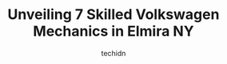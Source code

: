 ---
layout: ampstory
image: https://images.unsplash.com/photo-1579124688690-5476c5d01fde?ixlib=rb-4.0.3&ixid=MnwxMjA3fDB8MHxwaG90by1wYWdlfHx8fGVufDB8fHx8&auto=format&fit=crop&w=640&h=853&q=80
author: techidn
featured: false
description: Experience the excellence of automotive service by visiting the 7 best Volkswagen Mechanic in Elmira NY, USA. With their expertise, attention to detail, and commitment to customer satisfacti
title: Unveiling 7 Skilled Volkswagen Mechanics in Elmira NY
cover:
   title: Unveiling 7 Skilled Volkswagen Mechanics in Elmira NY
   subtitle: Rickpate
   background: https://images.unsplash.com/photo-1579124688690-5476c5d01fde?ixlib=rb-4.0.3&ixid=MnwxMjA3fDB8MHxwaG90by1wYWdlfHx8fGVufDB8fHx8&auto=format&fit=crop&w=640&h=853&q=80

pages: 
 - layout: thirds
   top: <h1>#1 Nicks Automobile Repair</h1>
   bottom: "<p>Very nice , I was a half hour early for my car inspection- they got me right in!- Informed me of some issues that may come up within a few months!- I will definitely retu</p>"
   background: https://www.knot35.com/toplist/wp-content/uploads/2023/06/best-volkswagen-mechanic-1-in-elmira-ny-1685841270.jpeg
   backgroundblur: true
 - layout: thirds
   top: <h1>#2 Daves American Lifetime Muffler</h1>
   bottom: "<p>119 College Ave, Elmira, NY 14901, United States</p>"
   background: https://www.knot35.com/toplist/wp-content/uploads/2023/06/best-volkswagen-mechanic-2-in-elmira-ny-1685841271.jpeg
   cta:
      link: https://www.knot35.com/toplist/unveiling-7-skilled-volkswagen-mechanics-in-elmira-ny/
      text: Unveiling 7 Skilled Volkswagen Mechanics in Elmira NY
 - layout: thirds
   top: <h1>#3 D C Auto Service Center</h1>
   bottom: "<p>1846 Grand Central Ave, Elmira Heights, NY 14903, United States</p>"
   background: https://www.knot35.com/toplist/wp-content/uploads/2023/06/best-volkswagen-mechanic-3-in-elmira-ny-1685841271.jpeg
   cta:
      link: https://www.knot35.com/toplist/unveiling-7-skilled-volkswagen-mechanics-in-elmira-ny/
      text: Unveiling 7 Skilled Volkswagen Mechanics in Elmira NY
 - layout: thirds
   top: <h1>#4 Precision Automotive & Performance</h1>
   bottom: "<p>368 Pennsylvania Ave, Elmira, NY 14904, United States</p>"
   background: https://images.unsplash.com/photo-1597773150796-e5c14ebecbf5?ixlib=rb-4.0.3&ixid=MnwxMjA3fDB8MHxwaG90by1wYWdlfHx8fGVufDB8fHx8&auto=format&fit=crop&w=640&h=853&q=80
   cta:
      link: https://www.knot35.com/toplist/unveiling-7-skilled-volkswagen-mechanics-in-elmira-ny/
      text: Unveiling 7 Skilled Volkswagen Mechanics in Elmira NY
 - layout: thirds
   top: <h1>#5 Rons Service Center</h1>
   bottom: "<p>2164 College Ave, Elmira Heights, NY 14903, United States</p>"
   background: https://images.unsplash.com/photo-1515405295579-ba7b45403062?ixlib=rb-4.0.3&ixid=MnwxMjA3fDB8MHxwaG90by1wYWdlfHx8fGVufDB8fHx8&auto=format&fit=crop&w=640&h=853&q=80
   cta:
      link: https://www.knot35.com/toplist/unveiling-7-skilled-volkswagen-mechanics-in-elmira-ny/
      text: Unveiling 7 Skilled Volkswagen Mechanics in Elmira NY
 - layout: thirds
   top: <h1>#6 GLF Performance LLC</h1>
   bottom: "<p>21 Industrial Park Blvd, Elmira, NY 14901, United States</p>"
   background: https://images.unsplash.com/photo-1534312527009-56c7016453e6?ixlib=rb-4.0.3&ixid=MnwxMjA3fDB8MHxwaG90by1wYWdlfHx8fGVufDB8fHx8&auto=format&fit=crop&w=640&h=853&q=80
   cta:
      link: https://www.knot35.com/toplist/unveiling-7-skilled-volkswagen-mechanics-in-elmira-ny/
      text: Unveiling 7 Skilled Volkswagen Mechanics in Elmira NY
 - layout: thirds
   top: <h1>#7 Wilber Auto Sales & Service</h1>
   bottom: "<p>923 Penna Ave, Elmira, NY 14904, United States</p>"
   background: https://images.unsplash.com/photo-1602536052359-ef94c21c5948?ixlib=rb-4.0.3&ixid=MnwxMjA3fDB8MHxwaG90by1wYWdlfHx8fGVufDB8fHx8&auto=format&fit=crop&w=640&h=853&q=80
   cta:
      link: https://www.knot35.com/toplist/unveiling-7-skilled-volkswagen-mechanics-in-elmira-ny/
      text: Unveiling 7 Skilled Volkswagen Mechanics in Elmira NY
 - layout: thirds
   middle: Continue reading...
   background: https://images.unsplash.com/photo-1527067829737-402993088e6b?ixlib=rb-4.0.3&ixid=MnwxMjA3fDB8MHxwaG90by1wYWdlfHx8fGVufDB8fHx8&auto=format&fit=crop&w=640&h=853&q=80
   cta:
      link: https://www.knot35.com/toplist/unveiling-7-skilled-volkswagen-mechanics-in-elmira-ny/
      text: Unveiling 7 Skilled Volkswagen Mechanics in Elmira NY
      
---